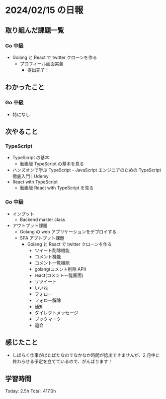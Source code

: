 # 2024/02/15 の日報

## 取り組んだ課題一覧

### Go 中級

- Golang と React で twitter クローンを作る
  - プロフィール画面実装
    - 提出完了！

## わかったこと

### Go 中級

- 特になし

## 次やること

### TypeScript

- TypeScript の基本
  - 動画版 TypeScript の基本を見る
- ハンズオンで学ぶ TypeScript - JavaScript エンジニアのための TypeScript 徹底入門 | Udemy
- React with TypeScript
  - 動画版 React with TypeScript を見る

### Go 中級

- インプット
  - Backend master class
- アウトプット課題
  - Golang の web アプリケーションをデプロイする
  - SPA アプトプット課題
    - Golang と React で twitter クローンを作る
      - ツイート削除機能
      - コメント機能
      - コメント一覧機能
      - golang(コメント削除 API)
      - react(コメント一覧画面)
      - リツイート
      - いいね
      - フォロー
      - フォロー解除
      - 通知
      - ダイレクトメッセージ
      - ブックマーク
      - 退会

## 感じたこと

- しばらく仕事がばたばたなのでなかなか時間が捻出できませんが、2 月中に終わらせる予定を立てているので、がんばります！

## 学習時間

Today: 2.5h
Total: 417.0h
